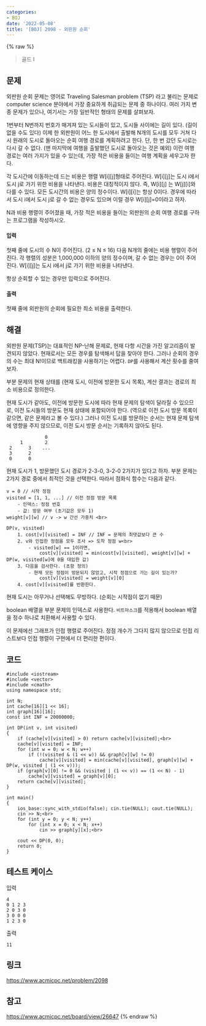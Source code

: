 ```yaml
---
categories:
- BOJ
date: '2022-05-08'
title: '[BOJ] 2098 - 외판원 순회'
---
```


{% raw %}
> 골드 I<br>

## 문제
외판원 순회 문제는 영어로 Traveling Salesman problem (TSP) 라고 불리는 문제로 computer science 분야에서 가장 중요하게 취급되는 문제 중 하나이다. 여러 가지 변종 문제가 있으나, 여기서는 가장 일반적인 형태의 문제를 살펴보자.

1번부터 N번까지 번호가 매겨져 있는 도시들이 있고, 도시들 사이에는 길이 있다. (길이 없을 수도 있다) 이제 한 외판원이 어느 한 도시에서 출발해 N개의 도시를 모두 거쳐 다시 원래의 도시로 돌아오는 순회 여행 경로를 계획하려고 한다. 단, 한 번 갔던 도시로는 다시 갈 수 없다. (맨 마지막에 여행을 출발했던 도시로 돌아오는 것은 예외) 이런 여행 경로는 여러 가지가 있을 수 있는데, 가장 적은 비용을 들이는 여행 계획을 세우고자 한다.

각 도시간에 이동하는데 드는 비용은 행렬 W[i][j]형태로 주어진다. W[i][j]는 도시 i에서 도시 j로 가기 위한 비용을 나타낸다. 비용은 대칭적이지 않다. 즉, W[i][j] 는 W[j][i]와 다를 수 있다. 모든 도시간의 비용은 양의 정수이다. W[i][i]는 항상 0이다. 경우에 따라서 도시 i에서 도시 j로 갈 수 없는 경우도 있으며 이럴 경우 W[i][j]=0이라고 하자.

N과 비용 행렬이 주어졌을 때, 가장 적은 비용을 들이는 외판원의 순회 여행 경로를 구하는 프로그램을 작성하시오.

#### 입력
첫째 줄에 도시의 수 N이 주어진다. (2 ≤ N ≤ 16) 다음 N개의 줄에는 비용 행렬이 주어진다. 각 행렬의 성분은 1,000,000 이하의 양의 정수이며, 갈 수 없는 경우는 0이 주어진다. W[i][j]는 도시 i에서 j로 가기 위한 비용을 나타낸다.

항상 순회할 수 있는 경우만 입력으로 주어진다.

#### 출력
첫째 줄에 외판원의 순회에 필요한 최소 비용을 출력한다.

## 해결
외판원 문제(TSP)는 대표적인 NP-난해 문제로, 현재 다항 시간을 가진 알고리즘이 발견되지 않았다. 현재로서는 모든 경우를 탐색해서 답을 찾아야 한다. 그러나 순회의 경우의 수는 최대 N!이므로 백트래킹을 사용하기는 어렵다. `DP`를 사용해서 계산 횟수를 줄여보자.

부분 문제의 현재 상태를 (현재 도시, 이전에 방문한 도시 목록), 계산 결과는 경로의 최소 비용으로 정의한다.

현재 도시가 같아도, 이전에 방문한 도시에 따라 현재 문제의 탐색이 달라질 수 있으므로, 이전 도시들의 방문도 현재 상태에 포함되어야 한다. (역으로 이전 도시 방문 목록이 같으면, 같은 문제라고 볼 수 있다.) 그러나 이전 도시를 방문하는 순서는 현재 문제 탐색에 영향을 주지 않으므로, 이전 도시 방문 순서는 기록하지 않아도 된다.
```
              0
     1        2
 2      3    ...
 3      2
 0      0
```
현재 도시가 1, 방문했던 도시 경로가 2-3-0, 3-2-0 2가지가 있다고 하자. 부분 문제는 2가지 경로 중에서 최적인 것을 선택한다. 따라서 점화식 함수는 다음과 같다.
```
v = 0 // 시작 정점
visited = [1, 1, ...] // 이전 정점 방문 목록
	- 인덱스: 정점 번호
	- 값: 방문 여부 (초기값은 모두 1)
weight[v][w] // v -> w 간선 가중치 <br>

DP(v, visited)
	1. cost[v][visited] = INF // INF = 문제의 최댓값보다 큰 수
	2. v와 인접한 정점을 모두 조사 => 도착 정점 w<br>
		- visited[w] == 1이라면,
			cost[v][visited] = min(cost[v][visited], weight[v][w] + DP(w, visited[w]에 0을 대입한 값)
	3. 다음을 검사한다. (초항 정의)
		- 현재 모든 정점이 방문되지 않았고, 시작 정점으로 가는 길이 있는가?
			cost[v][visited] = weight[v][0]
	4. cost[v][visited]를 반환한다.
```
현재 도시는 아무거나 선택해도 무방하다. (순회는 시작점이 없기 때문)

boolean 배열을 부분 문제의 인덱스로 사용한다. `비트마스크`를 적용해서 boolean 배열을 정수 하나로 치환해서 사용할 수 있다.

이 문제에선 그래프가 인접 행렬로 주어진다. 정점 개수가 그다지 많지 않으므로 인접 리스트보다 인접 행렬이 구현에서 더 편리한 편이다.

## 코드
```
#include <iostream>
#include <vector>
#include <cmath>
using namespace std;

int N;
int cache[16][1 << 16];
int graph[16][16];
const int INF = 20000000;

int DP(int v, int visited)
{
	if (cache[v][visited] > 0) return cache[v][visited];<br>
	cache[v][visited] = INF;
	for (int w = 0; w < N; w++)
		if (!(visited & (1 << w)) && graph[v][w] != 0)
			cache[v][visited] = min(cache[v][visited], graph[v][w] + DP(w, visited | (1 << v)));
	if (graph[v][0] != 0 && (visited | (1 << v)) == (1 << N) - 1)
		cache[v][visited] = graph[v][0];
	return cache[v][visited];
}

int main()
{
	ios_base::sync_with_stdio(false); cin.tie(NULL); cout.tie(NULL);
	cin >> N;<br>
	for (int y = 0; y < N; y++)
		for (int x = 0; x < N; x++)
			cin >> graph[y][x];<br>

	cout << DP(0, 0);
	return 0;
}
```

## 테스트 케이스
입력
```
4 
0 1 2 3 
2 0 3 0 
3 0 0 0 
1 2 3 0 
```
출력
```
11
```

## 링크
https://www.acmicpc.net/problem/2098

## 참고
https://www.acmicpc.net/board/view/26647
{% endraw %}